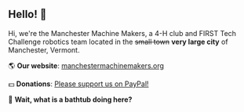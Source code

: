 ## Hello! :wave:
Hi, we're the Manchester Machine Makers, a 4-H club and FIRST Tech Challenge robotics team located in the ~~small town~~ **very large city** of Manchester, Vermont.

:earth_americas: **Our website**: [manchestermachinemakers.org](https://manchestermachinemakers.org)

:dollar: **Donations**: [Please support us on PayPal!](https://www.paypal.com/donate?hosted_button_id=WLPEK5DVDKRUA)

:bathtub: **Wait, what is a bathtub doing here?**
